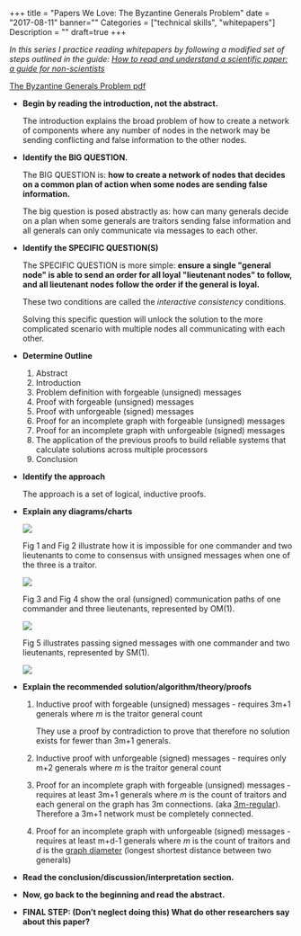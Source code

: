 +++
title = "Papers We Love: The Byzantine Generals Problem"
date = "2017-08-11"
banner=""
Categories = ["technical skills", "whitepapers"]
Description = ""
draft=true
+++

*In this series I practice reading whitepapers by following a modified set of
steps outlined in the guide: [How to read and understand a scientific paper: a guide for non-scientists](https://violentmetaphors.com/2013/08/25/how-to-read-and-understand-a-scientific-paper-2/)*

[The Byzantine Generals Problem pdf](http://www.andrew.cmu.edu/course/15-749/READINGS/required/resilience/lamport82.pdf)

* **Begin by reading the introduction, not the abstract.**

    The introduction explains the broad problem of how to create a network of
    components where any number of nodes in the network may be sending
    conflicting and false information to the other nodes.

* **Identify the BIG QUESTION.**

    The BIG QUESTION is: **how to create a network of nodes that decides on a
    common plan of action when some nodes are sending false information.**
    
    The big question is posed abstractly as: how can many generals decide on a
    plan when some generals are traitors sending false information and all
    generals can only communicate via messages to each other.
    
* **Identify the SPECIFIC QUESTION(S)**

    The SPECIFIC QUESTION is more simple: **ensure a single "general node" is able
    to send an order for all loyal "lieutenant nodes" to follow, and all lieutenant
    nodes follow the order if the general is loyal.**
    
    These two conditions are called the _interactive consistency_ conditions.
    
    Solving this specific question will unlock the solution to the more
    complicated scenario with multiple nodes all communicating with each other.

* **Determine Outline**
    1. Abstract
    1. Introduction
    1. Problem definition with forgeable (unsigned) messages
    1. Proof with forgeable (unsigned) messages
    1. Proof with unforgeable (signed) messages
    1. Proof for an incomplete graph with forgeable (unsigned) messages
    1. Proof for an incomplete graph with unforgeable (signed) messages
    1. The application of the previous proofs to build reliable systems that
       calculate solutions across multiple processors
    1. Conclusion

* **Identify the approach**

    The approach is a set of logical, inductive proofs.

* **Explain any diagrams/charts**

    <img src="/images/generalsfig1fig2.png"></img>

    Fig 1 and Fig 2 illustrate how it is impossible for one commander and two
    lieutenants to come to consensus with unsigned messages when one of the
    three is a traitor. 
    

    <img src="/images/generalsfig3fig4.png"></img>

    Fig 3 and Fig 4 show the oral (unsigned) communication paths of one
    commander and three lieutenants, represented by OM(1).

    <img src="/images/generalsfig5.png"></img>

    Fig 5 illustrates passing signed messages with one commander and two
    lieutenants, represented by SM(1).

    <img src="/images/generalsfig5.png"></img>

* **Explain the recommended solution/algorithm/theory/proofs**
    
    1. Inductive proof with forgeable (unsigned) messages - requires 3m+1 generals
       where *m* is the traitor general count
       
       They use a proof by contradiction to prove that therefore no solution
       exists for fewer than 3m+1 generals.

    1. Inductive proof with unforgeable (signed) messages - requires only m+2
       generals where *m* is the traitor general count
    1. Proof for an incomplete graph with forgeable (unsigned) messages -
       requires at least 3m+1 generals where *m* is the count of traitors and
       each general on the graph has 3m connections. (aka
       [3m-regular](https://en.wikipedia.org/wiki/Regular_graph)). Therefore a
       3m+1 network must be completely connected.
    1. Proof for an incomplete graph with unforgeable (signed) messages -
       requires at least m+d-1 generals where *m* is the count of traitors and
       *d* is the
       [graph diameter](https://en.wikipedia.org/wiki/Distance_(graph_theory))
       (longest shortest distance between two generals)

* **Read the conclusion/discussion/interpretation section.**

* **Now, go back to the beginning and read the abstract.**

* **FINAL STEP: (Don’t neglect doing this) What do other researchers say about this paper?**


